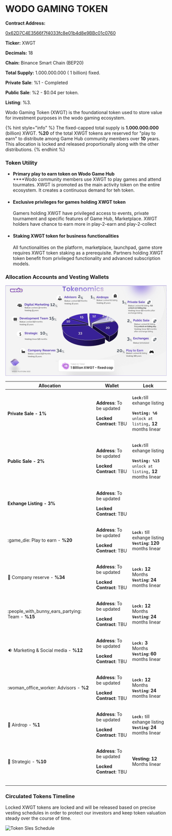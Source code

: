 # WODO GAMING TOKEN

&#x20;**Contract Address:**&#x20;

[0x62D7C4E3566f7f4033fc8e01b4d8e9BBc01c0760](https://bscscan.com/token/0x62D7C4E3566f7f4033fc8e01b4d8e9BBc01c0760)

**Ticker:** XWGT

**Decimals:** 18

**Chain:** Binance Smart Chain (BEP20)

**Total Supply:** 1.000.000.000 ( 1 billion) fixed.

**Private Sale**: %1 - Completed

**Public Sale**: %2 - $0.04 per token.

**Listing**: %3.

Wodo Gaming Token (XWGT) is the foundational token used to store value for investment purposes in the wodo gaming ecosystem.

{% hint style="info" %}
The fixed-capped total supply is **1.000.000.000** (billion) XWGT. **%20** of the total XWGT tokens are reserved for "play to earn" to distribute among Game Hub community members over **10** years. This allocation is locked and released proportionally along with the other distributions.&#x20;
{% endhint %}

### Token Utility

* **Primary play to earn token on Wodo Game Hub**\
  ****Wodo community members use XWGT to play games and attend tourmates. XWGT is promoted as the main activity token on the entire ecosystem. It creates a continuous demand for teh token.
*   #### Exclusive privileges for games holding XWGT token

    Gamers holding XWGT have privileged access to events, private tournament and specific features of Game Hub, Marketplace. XWGT holders have chance to earn more in play-2-earn and play-2-collect
*   #### Staking XWGT token for business functionalities

    All functionalities on the platform, marketplace, launchpad, game store requires XWGT token staking as a prerequisite. Partners holding XWGT token benefit from privileged functionality and advanced subscription models.



### Allocation Accounts and Vesting Wallets

![](../../.gitbook/assets/Slide26.JPG)

| Allocation                                           | Wallet                                                                                      | Lock                                                                                                                                                                                            |
| ---------------------------------------------------- | ------------------------------------------------------------------------------------------- | ----------------------------------------------------------------------------------------------------------------------------------------------------------------------------------------------- |
| **Private Sale - 1%**                                | <p><strong>Address</strong>: To be updated </p><p><strong>Locked Contract</strong>: TBU</p> | <p><strong><code>Lock:</code></strong>till exhange listing</p><p><strong><code>Vesting: %6</code></strong><code> unlock at listing</code><strong><code>,</code>  12</strong> months linear </p> |
| **Public Sale - 2%**                                 | <p><strong>Address</strong>: To be updated </p><p><strong>Locked Contract</strong>: TBU</p> | <p><strong><code>Lock:</code></strong>till exhange listing</p><p><strong><code>Vesting: %15</code></strong><code> unlock at listing</code><strong><code>,</code> 12</strong> months linear </p> |
| **Exhange Listing - 3%**                             | <p><strong>Address</strong>: To be updated </p><p><strong>Locked Contract</strong>: TBU</p> |                                                                                                                                                                                                 |
| :game\_die: Play to earn - **%20**                   | <p><strong>Address</strong>: To be updated </p><p><strong>Locked Contract</strong>: TBU</p> | <p><strong><code>Lock:</code></strong> till exhange listing<br><strong><code>Vesting</code>:</strong> <strong>120</strong> months linear</p>                                                    |
| :briefcase: Company reserve - **%34**                | <p><strong>Address</strong>: To be updated </p><p><strong>Locked Contract</strong>: TBU</p> | <p><strong><code>Lock:</code> 12</strong> Months<br><strong><code>Vesting</code>:</strong> <strong>24</strong> months linear</p>                                                                |
| :people\_with\_bunny\_ears\_partying: Team - **%15** | <p><strong>Address</strong>: To be updated </p><p><strong>Locked Contract</strong>: TBU</p> | <p><strong><code>Lock:</code> 12</strong> Months<br><strong><code>Vesting</code>:</strong> <strong>24</strong> months linear</p>                                                                |
| :sound: Marketing & Social media - **%12**           | <p><strong>Address</strong>: To be updated </p><p><strong>Locked Contract</strong>: TBU</p> | <p><strong><code>Lock:</code> 3</strong> Months<br><strong><code>Vesting</code>:</strong> <strong>60</strong>  months linear</p>                                                                |
| :woman\_office\_worker: Advisors - **%2**            | <p><strong>Address</strong>: To be updated </p><p><strong>Locked Contract</strong>: TBU</p> | <p><strong><code>Lock:</code> 12</strong>  Months<br><strong><code>Vesting</code>:</strong> <strong>24</strong> months linear</p>                                                               |
| :gift: Airdrop - **%1**                              | <p><strong>Address</strong>: To be updated </p><p><strong>Locked Contract</strong>: TBU</p> | <p><strong><code>Lock:</code></strong> till exhange listing<br><strong><code>Vesting</code>:</strong> <strong>24</strong> months linear</p>                                                     |
| :8ball: Strategic - **%10**                          | <p><strong>Address</strong>: To be updated </p><p><strong>Locked Contract</strong>: TBU</p> | **Vesting:** **12** Months linear                                                                                                                                                               |
|                                                      |                                                                                             |                                                                                                                                                                                                 |
|                                                      |                                                                                             |                                                                                                                                                                                                 |
|                                                      |                                                                                             |                                                                                                                                                                                                 |

### Circulated Tokens Timeline

Locked XWGT tokens are locked and will be released based on precise vesting schedules in order to protect our investors and keep token valuation steady over the course of time.&#x20;

![Token Sles Schedule](../../.gitbook/assets/wodo\_token\_timeline.jpg)

